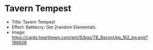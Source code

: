 # Tavern Tempest
- Title:  Tavern Tempest
- Effect:  Battlecry: Get 2random Elementals.
- Image:  https://cards.hearthpwn.com/enUS/bgs/TB_BaconUps_162_bg.png?198608
